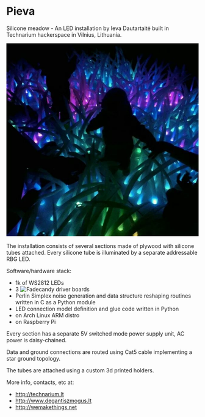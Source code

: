 Pieva
=====

Silicone meadow - An LED installation by Ieva Dautartaitė built in Technarium hackerspace in Vilnius, Lithuania.

![TRIAC BLOC](doc/photos/facebook_-1830532766.jpg)

The installation consists of several sections made of plywood with silicone tubes attached. Every silicone tube is illuminated by a separate addressable RBG LED.

Software/hardware stack:
 * 1k of WS2812 LEDs
 * 3 ![Fadecandy](https://github.com/scanlime/fadecandy) driver boards
 * Perlin Simplex noise generation and data structure reshaping routines written in C as a Python module
 * LED connection model definition and glue code written in Python
 * on Arch Linux ARM distro
 * on Raspberry Pi

Every section has a separate 5V switched mode power supply unit, AC power is daisy-chained. 

Data and ground connections are routed using Cat5 cable implementing a star ground topology. 

The tubes are attached using a custom 3d printed holders. 

More info, contacts, etc at: 
 * http://technarium.lt
 * http://www.degantiszmogus.lt
 * http://wemakethings.net

